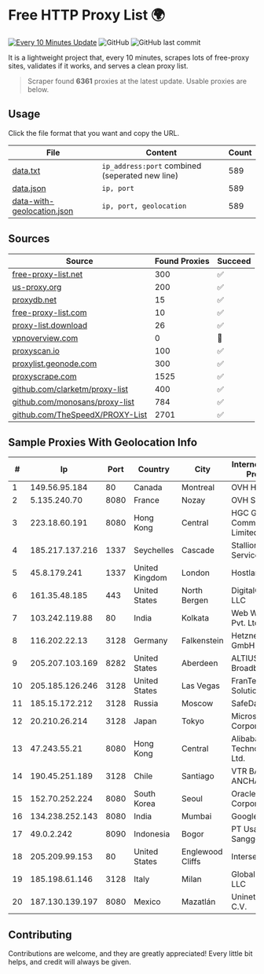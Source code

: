 
# Free HTTP Proxy List 🌍

[![Every 10 Minutes Update](https://github.com/mertguvencli/http-proxy-list/actions/workflows/main.yml/badge.svg?branch=main)](https://github.com/mertguvencli/http-proxy-list/actions/workflows/main.yml)
![GitHub](https://img.shields.io/github/license/mertguvencli/http-proxy-list)
![GitHub last commit](https://img.shields.io/github/last-commit/mertguvencli/http-proxy-list)

It is a lightweight project that, every 10 minutes, scrapes lots of free-proxy sites, validates if it works, and serves a clean proxy list.


> Scraper found **6361** proxies at the latest update. Usable proxies are below.

## Usage

Click the file format that you want and copy the URL.


|File|Content|Count|
|----|-------|-----|
|[data.txt](https://raw.githubusercontent.com/mertguvencli/http-proxy-list/main/proxy-list/data.txt)|`ip_address:port` combined (seperated new line)|589|
|[data.json](https://raw.githubusercontent.com/mertguvencli/http-proxy-list/main/proxy-list/data.json)|`ip, port`|589|
|[data-with-geolocation.json](https://raw.githubusercontent.com/mertguvencli/http-proxy-list/main/proxy-list/data-with-geolocation.json)|`ip, port, geolocation`|589|

## Sources

|Source|Found Proxies|Succeed|
|------|-------------|-------|
|[free-proxy-list.net](https://free-proxy-list.net)|300|✅|
|[us-proxy.org](https://www.us-proxy.org)|200|✅|
|[proxydb.net](http://proxydb.net)|15|✅|
|[free-proxy-list.com](https://free-proxy-list.com/?page=&port=&type%5B%5D=http&type%5B%5D=https&up_time=0&search=Search)|10|✅|
|[proxy-list.download](https://www.proxy-list.download/HTTP)|26|✅|
|[vpnoverview.com](https://vpnoverview.com/privacy/anonymous-browsing/free-proxy-servers)|0|🚫|
|[proxyscan.io](https://www.proxyscan.io)|100|✅|
|[proxylist.geonode.com](https://proxylist.geonode.com/api/proxy-list?limit=300&page=1&sort_by=lastChecked&sort_type=desc&protocols=http,https)|300|✅|
|[proxyscrape.com](https://api.proxyscrape.com/v2/?request=displayproxies&protocol=http&timeout=10000&country=all&ssl=all&anonymity=all)|1525|✅|
|[github.com/clarketm/proxy-list](https://raw.githubusercontent.com/clarketm/proxy-list/master/proxy-list-raw.txt)|400|✅|
|[github.com/monosans/proxy-list](https://raw.githubusercontent.com/monosans/proxy-list/main/proxies/http.txt)|784|✅|
|[github.com/TheSpeedX/PROXY-List](https://raw.githubusercontent.com/TheSpeedX/PROXY-List/master/http.txt)|2701|✅|


## Sample Proxies With Geolocation Info

|#|Ip|Port|Country|City|Internet Service Provider|
|-|--|----|-------|----|-------------------------|
|1|149.56.95.184|80|Canada|Montreal|OVH Hosting|
|2|5.135.240.70|8080|France|Nozay|OVH SAS|
|3|223.18.60.191|8080|Hong Kong|Central|HGC Global Communications Limited|
|4|185.217.137.216|1337|Seychelles|Cascade|Stallion Network Services Limited|
|5|45.8.179.241|1337|United Kingdom|London|Hostland LLC|
|6|161.35.48.185|443|United States|North Bergen|DigitalOcean, LLC|
|7|103.242.119.88|80|India|Kolkata|Web Werks India Pvt. Ltd.|
|8|116.202.22.13|3128|Germany|Falkenstein|Hetzner Online GmbH|
|9|205.207.103.169|8282|United States|Aberdeen|ALTIUS Broadband, LLC|
|10|205.185.126.246|3128|United States|Las Vegas|FranTech Solutions|
|11|185.15.172.212|3128|Russia|Moscow|SafeData LLC|
|12|20.210.26.214|3128|Japan|Tokyo|Microsoft Corporation|
|13|47.243.55.21|8080|Hong Kong|Central|Alibaba (US) Technology Co., Ltd.|
|14|190.45.251.189|3128|Chile|Santiago|VTR BANDA ANCHA S.A.|
|15|152.70.252.224|8080|South Korea|Seoul|Oracle Corporation|
|16|134.238.252.143|8080|India|Mumbai|Google LLC|
|17|49.0.2.242|8090|Indonesia|Bogor|PT Usaha Adi Sanggoro|
|18|205.209.99.153|80|United States|Englewood Cliffs|Interserver, Inc|
|19|185.198.61.146|3128|Italy|Milan|Global Router LLC|
|20|187.130.139.197|8080|Mexico|Mazatlán|Uninet S.A. de C.V.|



## Contributing

Contributions are welcome, and they are greatly appreciated! Every
little bit helps, and credit will always be given.

